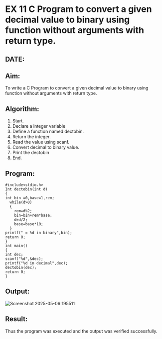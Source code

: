 # EX 11 C Program to convert a given decimal value to binary using function without arguments with return type.
## DATE:
## Aim:
To write a C Program to convert a given decimal value to binary using function without arguments with return type.

## Algorithm:
1. Start. 
2. Declare a integer variable 
3. Define a function named dectobin. 
4. Return the integer. 
5. Read the value using scanf. 
6. Convert decimal to binary value. 
7. Print the dectobin 
8. End.  

## Program:
```
#include<stdio.h> 
Int dectobin(int d)
{ 
int bin =0,base=1,rem; 
  while(d>0) 
  { 
    rem=d%2; 
    bin=bin+rem*base; 
    d=d/2; 
    base=base*10; 
  } 
printf(" = %d in binary",bin); 
return 0; 
} 
int main() 
{ 
int dec; 
scanf("%d",&dec); 
printf("%d in decimal",dec); 
dectobin(dec); 
return 0; 
}
```

## Output:
![Screenshot 2025-05-06 195511](https://github.com/user-attachments/assets/08cbc1a3-6bed-43e3-be77-bba548a7257d)

## Result:
Thus the program was executed and the output was verified successfully.
